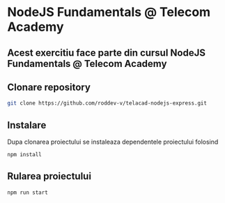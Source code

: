 # NodeJS Fundamentals @ Telecom Academy

## Acest exercitiu face parte din cursul NodeJS Fundamentals @ Telecom Academy


## Clonare repository
```bash
git clone https://github.com/roddev-v/telacad-nodejs-express.git
```

## Instalare

Dupa clonarea proiectului se instaleaza dependentele proiectului folosind 

```bash
npm install
```

## Rularea proiectului

``` bash
npm run start
```
